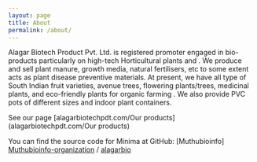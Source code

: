 ```yaml
---
layout: page
title: About
permalink: /about/
---
```


Alagar Biotech Product Pvt. Ltd. is registered promoter engaged in bio-products particularly on high-tech Horticultural plants and . We produce and sell plant manure, growth media, natural fertilisers, etc to some extent acts as plant disease preventive materials. At present, we have all type of South Indian fruit varieties, avenue trees, flowering plants/trees, medicinal plants, and eco-friendly plants for organic farming . We also provide PVC pots of different sizes and indoor plant containers.

See our page [alagarbiotechpdt.com/Our products](alagarbiotechpdt.com/Our products)

You can find the source code for Minima at GitHub:
[Muthubioinfo] [Muthubioinfo-organization] /
[alagarbio](https://github.com/Muthubioinfo/alagarbio.github,io)

[Muthubioinfo-organization]: https://github.com/Muthubioinfo
